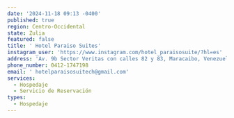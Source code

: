 ```yaml
---
date: '2024-11-18 09:13 -0400'
published: true
region: Centro-Occidental
state: Zulia
featured: false
title: ' Hotel Paraiso Suites'
instagram_user: 'https://www.instagram.com/hotel_paraisosuite/?hl=es'
address: 'Av. 9b Sector Veritas con calles 82 y 83, Maracaibo, Venezuela'
phone_number: 0412-1747198
email: ' hotelparaisosuitech@gmail.com'
services:
  - Hospedaje
  - Servicio de Reservación
types:
  - Hospedaje
---
```


